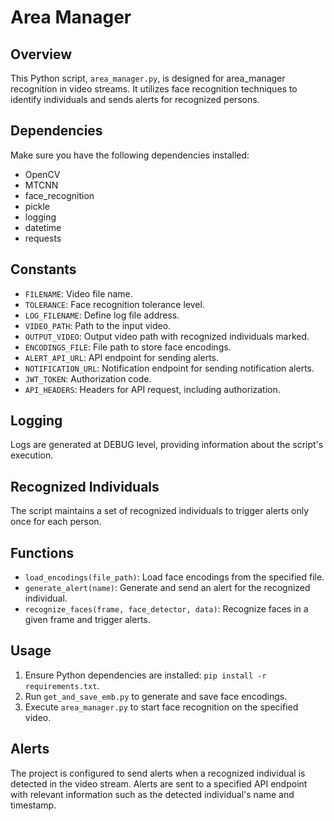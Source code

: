 # Area Manager

## Overview
This Python script, `area_manager.py`, is designed for area_manager recognition in video streams. It utilizes face recognition techniques to identify individuals and sends alerts for recognized persons.

## Dependencies
Make sure you have the following dependencies installed:
* OpenCV
* MTCNN
* face_recognition
* pickle
* logging
* datetime
* requests

## Constants
* `FILENAME`: Video file name.
* `TOLERANCE`: Face recognition tolerance level.
* `LOG_FILENAME`: Define log file address.
* `VIDEO_PATH`: Path to the input video.
* `OUTPUT_VIDEO`: Output video path with recognized individuals marked.
* `ENCODINGS_FILE`: File path to store face encodings.
* `ALERT_API_URL`: API endpoint for sending alerts.
* `NOTIFICATION_URL`: Notification endpoint for sending notification alerts.
* `JWT_TOKEN`: Authorization code.
* `API_HEADERS`: Headers for API request, including authorization.

## Logging
Logs are generated at DEBUG level, providing information about the script's execution.

## Recognized Individuals
The script maintains a set of recognized individuals to trigger alerts only once for each person.

## Functions
* `load_encodings(file_path)`: Load face encodings from the specified file.
* `generate_alert(name)`: Generate and send an alert for the recognized individual.
* `recognize_faces(frame, face_detector, data)`: Recognize faces in a given frame and trigger alerts.

## Usage
1. Ensure Python dependencies are installed: `pip install -r requirements.txt`.
2. Run `get_and_save_emb.py` to generate and save face encodings.
3. Execute `area_manager.py` to start face recognition on the specified video.

## Alerts
The project is configured to send alerts when a recognized individual is detected in the video stream. Alerts are sent to a specified API endpoint with relevant information such as the detected individual's name and timestamp.
